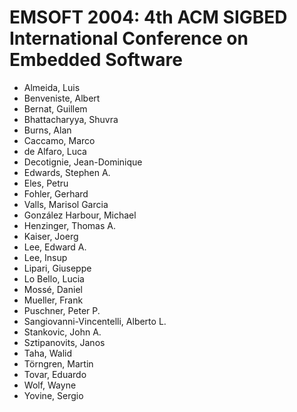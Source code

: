 # EMSOFT 2004: 4th ACM SIGBED International Conference on Embedded Software
* Almeida, Luis
* Benveniste, Albert
* Bernat, Guillem
* Bhattacharyya, Shuvra
* Burns, Alan
* Caccamo, Marco
* de Alfaro, Luca
* Decotignie, Jean-Dominique
* Edwards, Stephen A.
* Eles, Petru
* Fohler, Gerhard
* Valls, Marisol Garcia
* González Harbour, Michael
* Henzinger, Thomas A.
* Kaiser, Joerg
* Lee, Edward A.
* Lee, Insup
* Lipari, Giuseppe
* Lo Bello, Lucia
* Mossé, Daniel
* Mueller, Frank
* Puschner, Peter P.
* Sangiovanni-Vincentelli, Alberto L.
* Stankovic, John A.
* Sztipanovits, Janos
* Taha, Walid
* Törngren, Martin
* Tovar, Eduardo
* Wolf, Wayne
* Yovine, Sergio
